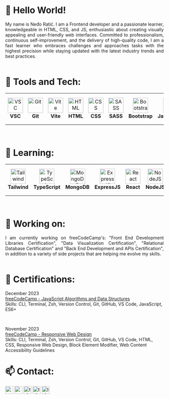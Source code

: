 # 👋 Hello World!

<div align="justify">
    My name is Neđo Ratić. I am a Frontend developer and a passionate learner, knowledgeable in HTML, CSS, and JS, enthusiastic about creating visually appealing and user-friendly web interfaces. Committed to professionalism, continuous self-improvement, and the delivery of high-quality code, I am a fast learner who embraces challenges and approaches tasks with the highest precision while staying updated with the latest industry trends and best practices.
</div>
<br />

# 🔧 Tools and Tech:

<table>
    <tr>
        <td align="center" height="100" width="100">
            <img
                src="https://cdn.jsdelivr.net/gh/devicons/devicon/icons/vscode/vscode-original.svg"
                width="48"
                height="48"
                alt="VSC"
            />
            <br /><strong>VSC</strong>
        </td>
        <td align="center" height="100" width="100">
            <img
                src="https://cdn.jsdelivr.net/gh/devicons/devicon/icons/git/git-original.svg"
                width="48"
                height="48"
                alt="Git"
            />
            <br /><strong>Git</strong>
        </td>
        <td align="center" height="100" width="100">
            <img
                src="https://upload.wikimedia.org/wikipedia/commons/f/f1/Vitejs-logo.svg"
                width="48"
                height="48"
                alt="Vite"
            />
            <br /><strong>Vite</strong>
        </td>
        <td align="center" height="100" width="100">
            <img
                src="https://cdn.jsdelivr.net/gh/devicons/devicon/icons/html5/html5-original.svg"
                width="48"
                height="48"
                alt="HTML"
            />
            <br /><strong>HTML</strong>
        </td>
        <td align="center" height="100" width="100">
            <img
                src="https://cdn.jsdelivr.net/gh/devicons/devicon/icons/css3/css3-original.svg"
                width="48"
                height="48"
                alt="CSS"
            />
            <br /><strong>CSS</strong>
        </td>
        <td align="center" height="100" width="100">
            <img
                src="https://cdn.jsdelivr.net/gh/devicons/devicon/icons/sass/sass-original.svg"
                width="48"
                height="48"
                alt="SASS"
            />
            <br /><strong>SASS</strong>
        </td>
        <td align="center" height="100" width="100">
            <img
                src="https://cdn.jsdelivr.net/gh/devicons/devicon/icons/bootstrap/bootstrap-original.svg"
                width="48"
                height="48"
                alt="Bootstrap"
            />
            <br /><strong>Bootstrap</strong>
        </td>
        <td align="center" height="100" width="100">
            <img
                src="https://cdn.jsdelivr.net/gh/devicons/devicon/icons/javascript/javascript-original.svg"
                width="48"
                height="48"
                alt="JavaScript"
            />
            <br /><strong>JavaScript</strong>
        </td>
        <td align="center" height="100" width="100">
            <img
                src="https://cdn.jsdelivr.net/gh/devicons/devicon/icons/jquery/jquery-original.svg"
                width="48"
                height="48"
                alt="jQuery"
            />
            <br /><strong>jQuery</strong>
        </td>
    </tr>

</table>
<br />

# 🌱 Learning:

<table>
    <tr>
        <td align="center" height="100" width="100">
            <img
                src="https://cdn.jsdelivr.net/gh/devicons/devicon/icons/tailwindcss/tailwindcss-plain.svg"
                width="48"
                height="48"
                alt="Tailwind"
            />
            <br /><strong>Tailwind</strong>
        </td>
        <td align="center" height="100" width="100">
            <img
                src="https://cdn.jsdelivr.net/gh/devicons/devicon/icons/typescript/typescript-original.svg"
                width="48"
                height="48"
                alt="TypeScript"
            />
            <br /><strong>TypeScript</strong>
        </td>
        <td align="center" height="100" width="100">
            <img
                src="https://cdn.jsdelivr.net/gh/devicons/devicon/icons/mongodb/mongodb-original.svg"
                width="48"
                height="48"
                alt="MongoDB"
            />
            <br /><strong>MongoDB</strong>
        </td>
        <td align="center" height="100" width="100">
            <img
                src="https://cdn.jsdelivr.net/gh/devicons/devicon/icons/express/express-original.svg"
                width="48"
                height="48"
                alt="ExpressJS"
            />
            <br /><strong>ExpressJS</strong>
        </td>
        <td align="center" height="100" width="100">
            <img
                src="https://cdn.jsdelivr.net/gh/devicons/devicon/icons/react/react-original.svg"
                width="48"
                height="48"
                alt="React"
            />
            <br /><strong>React</strong>
        </td>
        <td align="center" height="100" width="100">
            <img
                src="https://cdn.jsdelivr.net/gh/devicons/devicon/icons/nodejs/nodejs-original.svg"
                width="48"
                height="48"
                alt="NodeJS"
            />
            <br /><strong>NodeJS</strong>
        </td>
    </tr>    
</table>
<br />

# 🔭 Working on:

<div align="justify">
    I am currently working on freeCodeCamp's: "Front End Development Libraries Certification", "Data Visualization Certification", "Relational Database Certification" and "Back End Development and APIs Certification", in addition to a variety of side projects that are helping me evolve my skills.
</div>
<br />

# 📜 Certifications:

December 2023
<br />
[freeCodeCamp - JavaScript Algorithms and Data Structures](https://www.freecodecamp.org/certification/nedoratic/javascript-algorithms-and-data-structures)
<br />
Skills: CLI, Terminal, Zsh, Version Control, Git, GitHub, VS Code, JavaScript, ES6+

<br />

November 2023
<br />
[freeCodeCamp - Responsive Web Design](https://www.freecodecamp.org/certification/nedoratic/responsive-web-design)
<br />
Skills: CLI, Terminal, Zsh, Version Control, Git, GitHub, VS Code, HTML, CSS, Responsive Web Design, Block Element Modifier, Web Content Accessibility Guidelines
<br />

# 📫 Contact:

<a href="https://www.linkedin.com/in/nedoratic" target="_blank"><img src="https://img.shields.io/badge/linkedin-%230077B5.svg?&style=for-the-badge&logo=linkedin&logoColor=white" height=25></a>
<a href="mailto:nedoratic@gmail.com"><img src="https://img.shields.io/badge/Gmail-D14836?style=for-the-badge&logo=gmail&logoColor=white" height=25></a>
<a href="viber://chat?number=381695203011"><img src="https://img.shields.io/badge/viber-685EA9?style=for-the-badge&logo=viber&logoColor=white" alt="tel:+381695203011" height=25></a>
<a href="https://wa.me/381695203011"><img src="https://img.shields.io/badge/WhatsApp-25D366?style=for-the-badge&logo=whatsapp&logoColor=white" alt="tel:+381695203011" height=25></a>
<a href="https://signal.me/#p/+381695203011"><img src="https://img.shields.io/badge/Signal-%23039BE5.svg?&style=for-the-badge&logo=Signal&logoColor=white" alt="tel:+381695203011" height=25></a>
<br />

<!--

**nedoratic/nedoratic** is a ✨ _special_ ✨ repository because its `README.md` (this file) appears on your GitHub profile.

Here are some ideas to get you started:

- 🔭 I’m currently working on ...
- 🌱 I’m currently learning ...
- 👯 I’m looking to collaborate on ...
- 🤔 I’m looking for help with ...
- 💬 Ask me about ...
- 📫 How to reach me: ...
- 😄 Pronouns: ...
- ⚡ Fun fact: ...

-->
